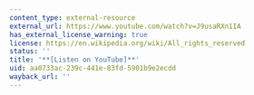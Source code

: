 ```yaml
---
content_type: external-resource
external_url: https://www.youtube.com/watch?v=J9usaRXn1IA
has_external_license_warning: true
license: https://en.wikipedia.org/wiki/All_rights_reserved
status: ''
title: '**[Listen on YouTube]**'
uid: aa0733ac-239c-441e-83fd-5901b9e2ecdd
wayback_url: ''
---
```

